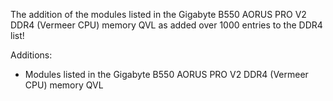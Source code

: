The addition of the modules listed in the Gigabyte B550 AORUS PRO V2 DDR4 (Vermeer CPU) memory QVL as added over 1000 entries to the DDR4 list!

Additions:

- Modules listed in the Gigabyte B550 AORUS PRO V2 DDR4 (Vermeer CPU) memory QVL
